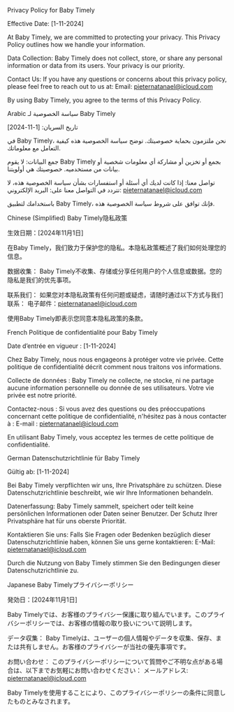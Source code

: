Privacy Policy for Baby Timely

Effective Date: [1-11-2024]

At Baby Timely, we are committed to protecting your privacy. This Privacy Policy outlines how we handle your information.

Data Collection:
Baby Timely does not collect, store, or share any personal information or data from its users. Your privacy is our priority.

Contact Us:
If you have any questions or concerns about this privacy policy, please feel free to reach out to us at:
Email: pieternatanael@icloud.com

By using Baby Timely, you agree to the terms of this Privacy Policy.



Arabic
سياسة الخصوصية لـ Baby Timely

تاريخ السريان: [1-11-2024]

في Baby Timely، نحن ملتزمون بحماية خصوصيتك. توضح سياسة الخصوصية هذه كيفية التعامل مع معلوماتك.

جمع البيانات:
لا يقوم Baby Timely بجمع أو تخزين أو مشاركة أي معلومات شخصية أو بيانات من مستخدميه. خصوصيتك هي أولويتنا.

تواصل معنا:
إذا كانت لديك أي أسئلة أو استفسارات بشأن سياسة الخصوصية هذه، لا تتردد في التواصل معنا على: البريد الإلكتروني: pieternatanael@icloud.com

باستخدامك لتطبيق Baby Timely، فإنك توافق على شروط سياسة الخصوصية هذه.

Chinese (Simplified)
Baby Timely隐私政策

生效日期：[2024年11月1日]

在Baby Timely，我们致力于保护您的隐私。本隐私政策概述了我们如何处理您的信息。

数据收集：
Baby Timely不收集、存储或分享任何用户的个人信息或数据。您的隐私是我们的优先事项。

联系我们：
如果您对本隐私政策有任何问题或疑虑，请随时通过以下方式与我们联系： 电子邮件：pieternatanael@icloud.com

使用Baby Timely即表示您同意本隐私政策的条款。

French
Politique de confidentialité pour Baby Timely

Date d’entrée en vigueur : [1-11-2024]

Chez Baby Timely, nous nous engageons à protéger votre vie privée. Cette politique de confidentialité décrit comment nous traitons vos informations.

Collecte de données :
Baby Timely ne collecte, ne stocke, ni ne partage aucune information personnelle ou donnée de ses utilisateurs. Votre vie privée est notre priorité.

Contactez-nous :
Si vous avez des questions ou des préoccupations concernant cette politique de confidentialité, n'hésitez pas à nous contacter à : E-mail : pieternatanael@icloud.com

En utilisant Baby Timely, vous acceptez les termes de cette politique de confidentialité.

German
Datenschutzrichtlinie für Baby Timely

Gültig ab: [1-11-2024]

Bei Baby Timely verpflichten wir uns, Ihre Privatsphäre zu schützen. Diese Datenschutzrichtlinie beschreibt, wie wir Ihre Informationen behandeln.

Datenerfassung:
Baby Timely sammelt, speichert oder teilt keine persönlichen Informationen oder Daten seiner Benutzer. Der Schutz Ihrer Privatsphäre hat für uns oberste Priorität.

Kontaktieren Sie uns:
Falls Sie Fragen oder Bedenken bezüglich dieser Datenschutzrichtlinie haben, können Sie uns gerne kontaktieren: E-Mail: pieternatanael@icloud.com

Durch die Nutzung von Baby Timely stimmen Sie den Bedingungen dieser Datenschutzrichtlinie zu.

Japanese
Baby Timelyプライバシーポリシー

発効日：[2024年11月1日]

Baby Timelyでは、お客様のプライバシー保護に取り組んでいます。このプライバシーポリシーでは、お客様の情報の取り扱いについて説明します。

データ収集：
Baby Timelyは、ユーザーの個人情報やデータを収集、保存、または共有しません。お客様のプライバシーが当社の優先事項です。

お問い合わせ：
このプライバシーポリシーについて質問やご不明な点がある場合は、以下までお気軽にお問い合わせください： メールアドレス: pieternatanael@icloud.com

Baby Timelyを使用することにより、このプライバシーポリシーの条件に同意したものとみなされます。

